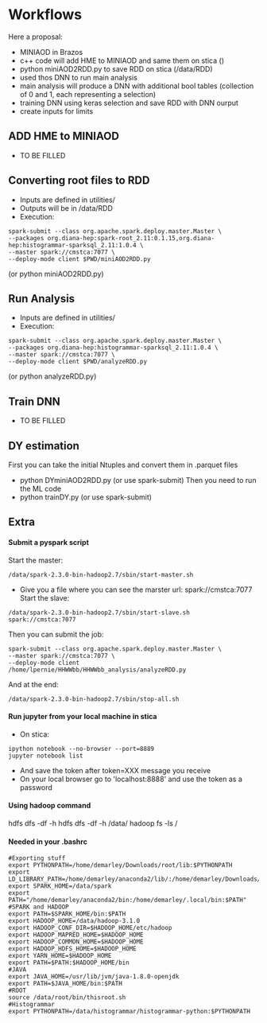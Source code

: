 #  Workflows
Here a proposal:
-  MINIAOD in Brazos
-  c++ code will add HME to MINIAOD and same them on stica ()
-  python miniAOD2RDD.py to save RDD on stica (/data/RDD)
-  used thos DNN to run main analysis
-  main analysis will produce a DNN with additional bool tables (collection of 0 and 1, each representing a selection)
-  training DNN using keras selection and save RDD with DNN ourput
-  create inputs for limits

## ADD HME to MINIAOD
-  TO BE FILLED

## Converting root files to RDD
-  Inputs are defined in utilities/
-  Outputs will be in /data/RDD
-  Execution:
```
spark-submit --class org.apache.spark.deploy.master.Master \
--packages org.diana-hep:spark-root_2.11:0.1.15,org.diana-hep:histogrammar-sparksql_2.11:1.0.4 \
--master spark://cmstca:7077 \
--deploy-mode client $PWD/miniAOD2RDD.py
```
(or python miniAOD2RDD.py)

## Run Analysis
-  Inputs are defined in utilities/
-  Execution:
```
spark-submit --class org.apache.spark.deploy.master.Master \
--packages org.diana-hep:histogrammar-sparksql_2.11:1.0.4 \
--master spark://cmstca:7077 \
--deploy-mode client $PWD/analyzeRDD.py
```
(or python analyzeRDD.py)

## Train DNN
- TO BE FILLED

## DY estimation
First you can take the initial Ntuples and convert them in .parquet files
-  python DYminiAOD2RDD.py (or use spark-submit)
Then you need to run the ML code
-  python trainDY.py (or use spark-submit)

## Extra
#### Submit a pyspark script
Start the master:
```
/data/spark-2.3.0-bin-hadoop2.7/sbin/start-master.sh
```
-  Give you a file where you can see the marster url: spark://cmstca:7077
Start the slave:
```
/data/spark-2.3.0-bin-hadoop2.7/sbin/start-slave.sh spark://cmstca:7077
```
Then you can submit the job:
```
spark-submit --class org.apache.spark.deploy.master.Master \
--master spark://cmstca:7077 \
--deploy-mode client /home/lpernie/HHWWbb/HHWWbb_analysis/analyzeRDD.py
```
And at the end:
```
/data/spark-2.3.0-bin-hadoop2.7/sbin/stop-all.sh
```
#### Run jupyter from your local machine in stica
-  On stica:
```
ipython notebook --no-browser --port=8889
jupyter notebook list
```
-  And save the token after token=XXX message you receive
-  On your local browser go to 'localhost:8888' and use the token as a password

#### Using hadoop command
hdfs dfs -df -h
hdfs dfs -df -h /data/
hadoop fs -ls /

#### Needed in your .bashrc
```
#Exporting stuff
export PYTHONPATH=/home/demarley/Downloads/root/lib:$PYTHONPATH
export LD_LIBRARY_PATH=/home/demarley/anaconda2/lib/:/home/demarley/Downloads/root/lib:$LD_LIBRARY_PATH
export SPARK_HOME=/data/spark
export PATH="/home/demarley/anaconda2/bin:/home/demarley/.local/bin:$PATH"
#SPARK and HADOOP
export PATH=$SPARK_HOME/bin:$PATH
export HADOOP_HOME=/data/hadoop-3.1.0
export HADOOP_CONF_DIR=$HADOOP_HOME/etc/hadoop
export HADOOP_MAPRED_HOME=$HADOOP_HOME
export HADOOP_COMMON_HOME=$HADOOP_HOME
export HADOOP_HDFS_HOME=$HADOOP_HOME
export YARN_HOME=$HADOOP_HOME
export PATH=$PATH:$HADOOP_HOME/bin
#JAVA
export JAVA_HOME=/usr/lib/jvm/java-1.8.0-openjdk
export PATH=$JAVA_HOME/bin:$PATH
#ROOT
source /data/root/bin/thisroot.sh
#Histogrammar
export PYTHONPATH=/data/histogrammar/histogrammar-python:$PYTHONPATH
```
